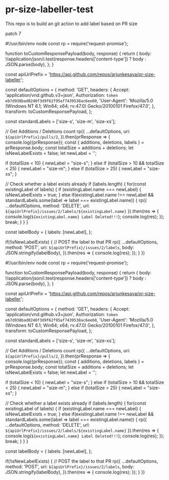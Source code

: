# pr-size-labeller-test
This repo is to build an git action to add label based on PR size

patch 7

#!/usr/bin/env node
const rp = require('request-promise');

function toCustomResponsePayload(body, response) {
  return {
    body: !/application\/json/i.test(response.headers['content-type']) ? body : JSON.parse(body),
  };
}

const apiUrlPrefix = 'https://api.github.com/repos/arjunkesava/pr-size-labeller';

const defaultOptions = {
  method: 'GET',
  headers: {
    Accept: 'application/vnd.github.v3+json',
    Authorization: `token eb7d938bad0240f3d9f62f95af7439538ac6ee60`,
    'User-Agent': 'Mozilla/5.0 (Windows NT 6.1; Win64; x64; rv:47.0) Gecko/20100101 Firefox/47.0',
  },
  transform: toCustomResponsePayload,
};

const standardLabels = ['size-s', 'size-m', 'size-xs'];

// Get Additions / Deletions count
rp({
  ...defaultOptions,
  uri: `${apiUrlPrefix}/pulls/2`,
}).then(prResponse => {
  console.log({prResponse});
  const { additions, deletions, labels } = prResponse.body;
  const totalSize = additions + deletions;
  let isNewLabelExists = false;
  let newLabel = '';

  if (totalSize < 10) {
    newLabel = "size-s";
  } else if (totalSize > 10 && totalSize < 25) {
    newLabel = "size-m";
  } else if (totalSize > 25) {
    newLabel = "size-xs";
  }


  // Check whether a label exists already
  if (labels.length) {
    for(const existingLabel of labels) {
      if (existingLabel.name === newLabel) {
        isNewLabelExists = true;
      } else if(existingLabel.name !== newLabel && standardLabels.some(label => label === existingLabel.name)) {
        rp({
          ...defaultOptions,
          method: 'DELETE',
          url: `${apiUrlPrefix}/issues/2/labels/${existingLabel.name}`
        }).then(res => {
          console.log(`${existingLabel.name} Label Deleted!!!`);
          console.log(res);
        });
        break;
      }
    }
  }

  const labelBody = {
    labels: [newLabel],
  };

  if(!isNewLabelExists) {
    // POST the label to that PR
    rp({
      ...defaultOptions,
      method: 'POST',
      uri: `${apiUrlPrefix}/issues/2/labels`,
      body: JSON.stringify(labelBody),
    }).then(res => {
      console.log(res);
    });
  }
})


  #!/usr/bin/env node
const rp = require('request-promise');

function toCustomResponsePayload(body, response) {
  return {
    body: !/application\/json/i.test(response.headers['content-type']) ? body : JSON.parse(body),
  };
}

const apiUrlPrefix = 'https://api.github.com/repos/arjunkesava/pr-size-labeller';

const defaultOptions = {
  method: 'GET',
  headers: {
    Accept: 'application/vnd.github.v3+json',
    Authorization: `token eb7d938bad0240f3d9f62f95af7439538ac6ee60`,
    'User-Agent': 'Mozilla/5.0 (Windows NT 6.1; Win64; x64; rv:47.0) Gecko/20100101 Firefox/47.0',
  },
  transform: toCustomResponsePayload,
};

const standardLabels = ['size-s', 'size-m', 'size-xs'];

// Get Additions / Deletions count
rp({
  ...defaultOptions,
  uri: `${apiUrlPrefix}/pulls/2`,
}).then(prResponse => {
  console.log({prResponse});
  const { additions, deletions, labels } = prResponse.body;
  const totalSize = additions + deletions;
  let isNewLabelExists = false;
  let newLabel = '';

  if (totalSize < 10) {
    newLabel = "size-s";
  } else if (totalSize > 10 && totalSize < 25) {
    newLabel = "size-m";
  } else if (totalSize > 25) {
    newLabel = "size-xs";
  }


  // Check whether a label exists already
  if (labels.length) {
    for(const existingLabel of labels) {
      if (existingLabel.name === newLabel) {
        isNewLabelExists = true;
      } else if(existingLabel.name !== newLabel && standardLabels.some(label => label === existingLabel.name)) {
        rp({
          ...defaultOptions,
          method: 'DELETE',
          url: `${apiUrlPrefix}/issues/2/labels/${existingLabel.name}`
        }).then(res => {
          console.log(`${existingLabel.name} Label Deleted!!!`);
          console.log(res);
        });
        break;
      }
    }
  }

  const labelBody = {
    labels: [newLabel],
  };

  if(!isNewLabelExists) {
    // POST the label to that PR
    rp({
      ...defaultOptions,
      method: 'POST',
      uri: `${apiUrlPrefix}/issues/2/labels`,
      body: JSON.stringify(labelBody),
    }).then(res => {
      console.log(res);
    });
  }
})


  

